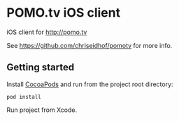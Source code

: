 POMO.tv iOS client
==================

iOS client for http://pomo.tv

See https://github.com/chriseidhof/pomotv for more info.


Getting started
---------------

Install [CocoaPods](http://cocoapods.org/) and run from the project root directory:

    pod install

Run project from Xcode.

